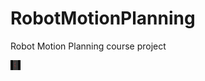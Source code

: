 # RobotMotionPlanning
Robot Motion Planning course project

<img alt="" class="spinner" height="16" src="RRT.gif" width="16" />

